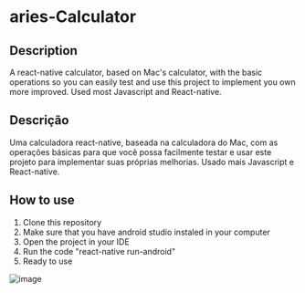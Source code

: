 # aries-Calculator

## Description

A react-native calculator, based on Mac's calculator, with the basic operations so you can easily test and use this project to implement you own more improved. Used most Javascript and React-native.


## Descrição

Uma calculadora react-native, baseada na calculadora do Mac, com as operações básicas para que você possa facilmente testar e usar este projeto para implementar suas próprias melhorias. Usado mais Javascript e React-native.


## How to use

<ol>
  <li>Clone this repository</li>
  <li>Make sure that you have android studio instaled in your computer</li>
  <li>Open the project in your IDE</li>
  <li>Run the code "react-native run-android"</li>
  <li>Ready to use</li>
</ol>


![image](https://user-images.githubusercontent.com/83193655/178521783-195949f4-d021-40e2-a0dd-40bb679f84d0.png)

